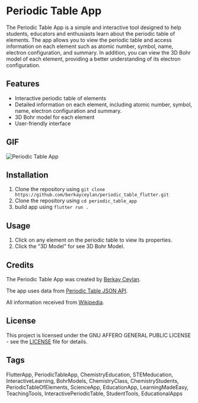 # Periodic Table App

The Periodic Table App is a simple and interactive tool designed to help students, educators and enthusiasts learn about the periodic table of elements. The app allows you to view the periodic table and access information on each element such as atomic number, symbol, name, electron configuration, and summary. In addition, you can view the 3D Bohr model of each element, providing a better understanding of its electron configuration.

## Features

* Interactive periodic table of elements
* Detailed information on each element, including atomic number, symbol, name, electron configuration and summary.
* 3D Bohr model for each element
* User-friendly interface

## GIF

![Periodic Table App](screenshots/periodic_table_1.gif)

## Installation

1. Clone the repository using `git clone https://github.com/berkayceylan/periodic_table_flutter.git`
2. Clone the repository using `cd periodic_table_app`
3. build app using `flutter run .`

## Usage

1. Click on any element on the periodic table to view its properties.
2. Click the "3D Model" for see 3D Bohr Model.

## Credits

The Periodic Table App was created by [Berkay Ceylan](https://github.com/berkayceylan).

The app uses data from [Periodic Table JSON API](https://github.com/Bowserinator/Periodic-Table-JSON).

All information received from [Wikipedia](https://en.wikipedia.org/wiki/Main_Page).

## License

This project is licensed under the GNU AFFERO GENERAL PUBLIC LICENSE - see the [LICENSE](LICENSE) file for details.

## Tags

FlutterApp, PeriodicTableApp, ChemistryEducation, STEMeducation, InteractiveLearning, BohrModels, ChemistryClass, ChemistryStudents, PeriodicTableOfElements, ScienceApp, EducationApp, LearningMadeEasy, TeachingTools, InteractivePeriodicTable, StudentTools, EducationalApps
